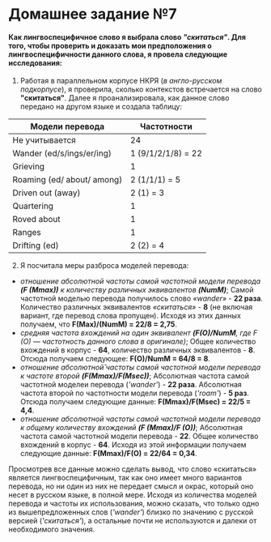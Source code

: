 # Домашнее задание №7
#### Как лингвоспецифичное слово я выбрала слово *"скитаться"*. Для того, чтобы проверить и доказать мои предположения о лингвоспецифичности данного слова, я провела следующие исследования:
1. Работая в параллельном корпусе НКРЯ (*в англо-русском подкорпусе*), я проверила, сколько контекстов встречается на слово **"скитаться"**. Далее я проанализировала, как данное слово передано на другом языке и создала таблицу:

**Модели перевода**|**Частотности**
---|---
Не учитывается|24
Wander (ed/s/ings/er/ing)|1 (9/1/2/1/8) = 22
Grieving|1
Roaming (ed/ about/ among)|2 (1/1/1) = 5
Driven out (away)|2 (1) = 3
Quartering|1
Roved about|1
Ranges|1
Drifting (ed)|2 (2) = 4

2. Я посчитала меры разброса моделей перевода:
+ *отношение абсолютной частоты самой частотной модели перевода **(F (Mmax))** к количеству различных эквивалентов **(NumM)***;
Самой частотной моделью перевода получилось слово *«wander»* - **22 раза**. Количество различных эквивалентов *«скитаться»* - **8** (не включая вариант, где перевод слова пропущен). Исходя из этих данных получаем, что **F(Max)/(NumM) = 22/8 = 2,75**.
+ *средняя частота вхождений на один эквивалент **(F(O)/NumM**, где F (O) — частотность данного слова в оригинале)*;
Общее количество вхождений в корпус - **64**, количество различных эквивалентов - **8**. Отсюда получаем следующее: **F(O)/NumM = 64/8 = 8**.
+ *отношение абсолютной̆ частоты самой частотной модели перевода к частоте второй **(F(Mmax)/F(Msec))***;
Абсолютная частота самой частотной моделеи перевода (*'wander'*) - **22 раза**. Абсолютная частота второй по частотности модели перевода (*'roam'*) - **5 раз**. Отсюда получаем следующие данные: **F(Mmax)/F(Msec) = 22/5 = 4,4**.
+ *отношение абсолютной частоты самой частотной модели перевода к общему количеству вхождений **(F (Mmax)/F (O))***;
Абсолютная частота самой частотной модели перевода - **22**. Общее количество вхождений в корпус - **64**. Исходя из этой информации получаем следующие данные: **F(Mmax)/F(O) = 22/64 = 0,34**.

Просмотрев все данные можно сделать вывод, что слово «скитаться» является лингвоспецифичным, так как оно имеет много вариантов перевода, но ни один из них не передает смысл и окрас, который оно несет в русском языке, в полной мере. Исходя из количества моделей перевода и частоты их использования, можно сказать, что только одно из вышепредложенных слов (*'wander'*) близко по значению с русской версией (*'скитаться'*), а остальные почти не используются и далеки от необходимого значения.

